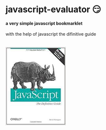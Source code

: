 # javascript-evaluator 😏                                                                                                                                                                                                                                                                                
#### a very simple javascript bookmarklet 
 
with the help of javascript the difinitive guide<br/><br/><br/>
![difinitive guide](download.jpg)
